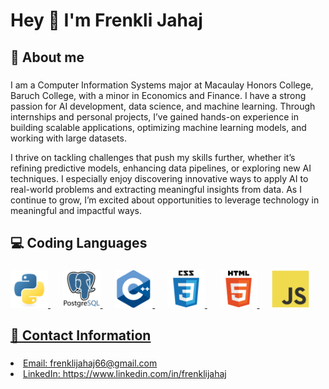 <h1 align="left">Hey 👋 I'm Frenkli Jahaj</h1>

###

<h2 align="left">🚀 About me</h2>

###

<p align="left">I am a Computer Information Systems major at Macaulay Honors College, Baruch College, with a minor in Economics and Finance. I have a strong passion for AI development, data science, and machine learning. Through internships and personal projects, I’ve gained hands-on experience in building scalable applications, optimizing machine learning models, and working with large datasets.

I thrive on tackling challenges that push my skills further, whether it’s refining predictive models, enhancing data pipelines, or exploring new AI techniques. I especially enjoy discovering innovative ways to apply AI to real-world problems and extracting meaningful insights from data. As I continue to grow, I’m excited about opportunities to leverage technology in meaningful and impactful ways.</p>

###

<h2 align="left">💻 Coding Languages</h2>

###

<p align="left">
  <a href="https://www.python.org" target="_blank" rel="noreferrer">
    <img src="https://raw.githubusercontent.com/devicons/devicon/master/icons/python/python-original.svg" alt="python" width="60" height="60"/>
  </a>
  </a>&nbsp;&nbsp;&nbsp;&nbsp;
  <a href="https://www.postgresql.org" target="_blank" rel="noreferrer">
    <img src="https://raw.githubusercontent.com/devicons/devicon/master/icons/postgresql/postgresql-original-wordmark.svg" alt="postgresql" width="60" height="60"/>
    </a>&nbsp;&nbsp;&nbsp;&nbsp;
  <a href="https://www.w3schools.com/cpp/" target="_blank" rel="noreferrer">
    <img src="https://raw.githubusercontent.com/devicons/devicon/master/icons/cplusplus/cplusplus-original.svg" alt="cplusplus" width="60" height="60"/>
  </a>&nbsp;&nbsp;&nbsp;&nbsp;
  <a href="https://www.w3schools.com/css/" target="_blank" rel="noreferrer">
    <img src="https://raw.githubusercontent.com/devicons/devicon/master/icons/css3/css3-original-wordmark.svg" alt="css3" width="60" height="60"/>
  </a>&nbsp;&nbsp;&nbsp;&nbsp;
  <a href="https://www.w3.org/html/" target="_blank" rel="noreferrer">
    <img src="https://raw.githubusercontent.com/devicons/devicon/master/icons/html5/html5-original-wordmark.svg" alt="html5" width="60" height="60"/>
  </a>&nbsp;&nbsp;&nbsp;&nbsp;
  <a href="https://developer.mozilla.org/en-US/docs/Web/JavaScript" target="_blank" rel="noreferrer">
    <img src="https://raw.githubusercontent.com/devicons/devicon/master/icons/javascript/javascript-original.svg" alt="javascript" width="60" height="60"/>
</p>





###

<h2 align="left">📧 Contact Information</h2>

###

<li>Email: frenklijahaj66@gmail.com</li>
<li>LinkedIn: https://www.linkedin.com/in/frenklijahaj</li>

###
